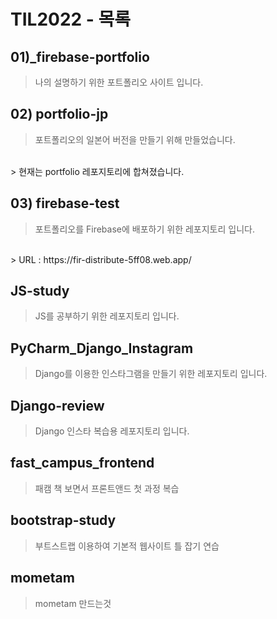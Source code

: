 # TIL2022 - 목록


## 01)_firebase-portfolio 
>나의 설명하기 위한 포트폴리오 사이트 입니다. 

## 02) portfolio-jp
> 포트폴리오의 일본어 버전을 만들기 위해 만들었습니다. 
<br>
> 현재는 portfolio 레포지토리에 합쳐졌습니다. 

## 03) firebase-test
> 포트폴리오를 Firebase에 배포하기 위한 레포지토리 입니다. 
<br>
> URL : https://fir-distribute-5ff08.web.app/

## JS-study
> JS를 공부하기 위한 레포지토리 입니다. 

## PyCharm_Django_Instagram 
> Django를 이용한 인스타그램을 만들기 위한 레포지토리 입니다. 

## Django-review
> Django 인스타 복습용 레포지토리 입니다. 

## fast_campus_frontend
> 패캠 책 보면서 프론트앤드 첫 과정 복습

## bootstrap-study
> 부트스트랩 이용하여 기본적 웹사이트 틀 잡기 연습

## mometam
> mometam 만드는것
